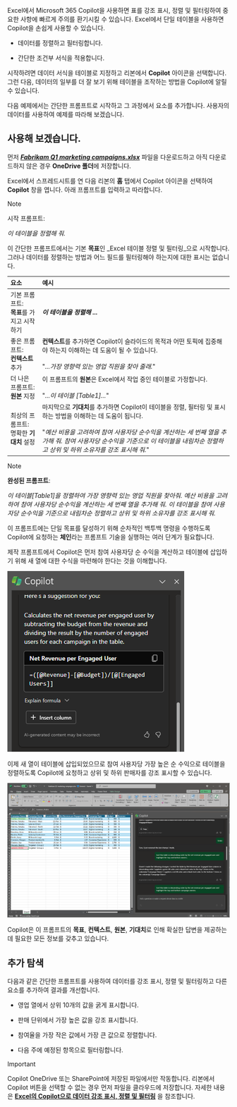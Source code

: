 
Excel에서 Microsoft 365 Copilot을 사용하면 표를 강조 표시, 정렬 및 필터링하여 중요한 사항에 빠르게 주의를 환기시킬 수 있습니다. Excel에서 단일 테이블을 사용하면 Copilot을 손쉽게 사용할 수 있습니다. 

- 데이터를 정렬하고 필터링합니다.

- 간단한 조건부 서식을 적용합니다.

시작하려면 데이터 서식을 테이블로 지정하고 리본에서 **Copilot** 아이콘을 선택합니다. 그런 다음, 데이터의 일부를 더 잘 보기 위해 테이블을 조작하는 방법을 Copilot에 알릴 수 있습니다. 

다음 예제에서는 간단한 프롬프트로 시작하고 그 과정에서 요소를 추가합니다. 사용자의 데이터를 사용하여 예제를 따라해 보겠습니다.

## 사용해 보겠습니다.

먼저 **_[Fabrikam Q1 marketing campaigns.xlsx](https://go.microsoft.com/fwlink/?linkid=2269124)_** 파일을 다운로드하고 아직 다운로드하지 않은 경우 **OneDrive 폴더**에 저장합니다.

Excel에서 스프레드시트를 연 다음 리본의 **홈** 탭에서 Copilot 아이콘을 선택하여 **Copilot** 창을 엽니다. 아래 프롬프트를 입력하고 따라합니다.

> [!NOTE]
> 시작 프롬프트:
>
> _이 테이블을 정렬해 줘._

이 간단한 프롬프트에서는 기본 **목표**인 _Excel 테이블 정렬 및 필터링_으로 시작합니다. 그러나 데이터를 정렬하는 방법과 어느 필드를 필터링해야 하는지에 대한 표시는 없습니다.

| 요소 | 예시 |
| :------ | :------- |
| 기본 프롬프트: <br>**목표**를 가지고 시작하기 | **_이 테이블을 정렬해 ..._** |
| 좋은 프롬프트: <br>**컨텍스트** 추가 | **컨텍스트**를 추가하면 Copilot이 슬라이드의 목적과 어떤 토픽에 집중해야 하는지 이해하는 데 도움이 될 수 있습니다.<br><br>"_...가장 영향력 있는 영업 직원을 찾아 줄래._" |
| 더 나은 프롬프트: <br>**원본** 지정 | 이 프롬프트의 **원본**은 Excel에서 작업 중인 테이블로 가정합니다.<br><br>"_...이 테이블 [Table1]..._" |
| 최상의 프롬프트: <br>명확한 **기대치** 설정 | 마지막으로 **기대치**를 추가하면 Copilot이 테이블을 정렬, 필터링 및 표시하는 방법을 이해하는 데 도움이 됩니다.<br><br>"_예산 비용을 고려하여 참여 사용자당 순수익을 계산하는 세 번째 열을 추가해 줘. 참여 사용자당 순수익을 기준으로 이 테이블을 내림차순 정렬하고 상위 및 하위 소유자를 강조 표시해 줘._" |

> [!NOTE]
> **완성된 프롬프트**:
>
> _이 테이블[Table1]을 정렬하여 가장 영향력 있는 영업 직원을 찾아줘. 예산 비용을 고려하여 참여 사용자당 순수익을 계산하는 세 번째 열을 추가해 줘. 이 테이블을 참여 사용자당 순수익을 기준으로 내림차순 정렬하고 상위 및 하위 소유자를 강조 표시해 줘._

이 프롬프트에는 단일 목표를 달성하기 위해 순차적인 백투백 명령을 수행하도록 Copilot에 요청하는 **체인**라는 프롬프트 기술을 실행하는 여러 단계가 필요합니다. 

제작 프롬프트에서 Copilot은 먼저 참여 사용자당 순 수익을 계산하고 테이블에 삽입하기 위해 새 열에 대한 수식을 마련해야 한다는 것을 이해합니다.

![테이블에 삽입할 수식을 생성하는 Excel의 Copilot 스크린샷.](../media/copilot-add-formula-excel.png)

이제 새 열이 테이블에 삽입되었으므로 참여 사용자당 가장 높은 순 수익으로 테이블을 정렬하도록 Copilot에 요청하고 상위 및 하위 판매자를 강조 표시할 수 있습니다.

[![작성된 프롬프트 결과를 Excel의 Copilot을 사용하여 샘플 스프레드시트와 비교한 스크린샷.](../media/copilot-sort-highlight-table-excel.png)](../media/copilot-sort-highlight-table-excel.png#lightbox)

Copilot은 이 프롬프트의 **목표**, **컨텍스트**, **원본**, **기대치**로 인해 확실한 답변을 제공하는 데 필요한 모든 정보를 갖추고 있습니다.

## 추가 탐색

다음과 같은 간단한 프롬프트를 사용하여 데이터를 강조 표시, 정렬 및 필터링하고 다른 요소를 추가하여 결과를 개선합니다.

- 영업 열에서 상위 10개의 값을 굵게 표시합니다.

- 판매 단위에서 가장 높은 값을 강조 표시합니다.

- 참여율을 가장 작은 값에서 가장 큰 값으로 정렬합니다.  

- 다음 주에 예정된 항목으로 필터링합니다.

> [!IMPORTANT]
> Copilot OneDrive 또는 SharePoint에 저장된 파일에서만 작동합니다. 리본에서 Copilot 버튼을 선택할 수 없는 경우 먼저 파일을 클라우드에 저장합니다. 자세한 내용은 **[Excel의 Copilot으로 데이터 강조 표시, 정렬 및 필터링](https://support.microsoft.com/office/highlight-sort-and-filter-your-data-with-copilot-in-excel-05302e3f-de42-4475-b235-be9cb3d4e936)** 을 참조합니다.